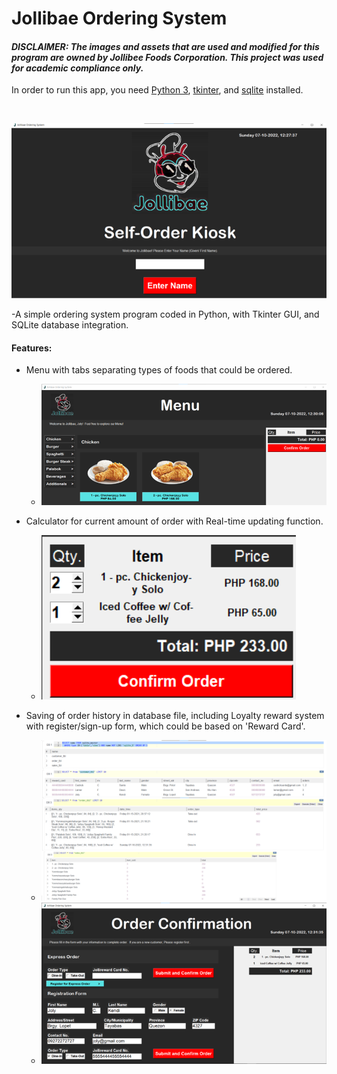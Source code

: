 # Jollibae Ordering System
#### *DISCLAIMER: The images and assets that are used and modified for this program are owned by Jollibee Foods Corporation. This project was used for academic  compliance only.*

In order to run this app, you need [Python 3](https://www.python.org/ftp/python/), [tkinter](https://docs.python.org/3/library/tkinter.html), and [sqlite](https://docs.python.org/3/library/sqlite3.html) installed. 


<br>

   ![](images/startup.png)

-A simple ordering system program coded in Python, with Tkinter GUI, and SQLite database integration.

#### Features:
- Menu with tabs separating types of foods that could be ordered.
  - ![](images/menu.png)

- Calculator for current amount of order with Real-time updating function.
  - ![](images/calcu.png)

- Saving of order history in database file, including Loyalty reward system with register/sign-up form, which could be based on 'Reward Card'.
  - ![](images/datab1.png)
  - ![](images/reg.png)
